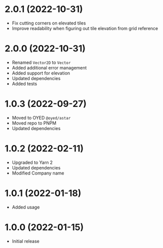 # 2.0.1 (2022-10-31)

- Fix cutting corners on elevated tiles
- Improve readability when figuring out tile elevation from grid reference

# 2.0.0 (2022-10-31)

- Renamed `Vector2D` to `Vector`
- Added additional error management
- Added support for elevation
- Updated dependencies
- Added tests

# 1.0.3 (2022-09-27)

- Moved to OYED `@oyed/astar`
- Moved repo to PNPM
- Updated dependencies

# 1.0.2 (2022-02-11)

- Upgraded to Yarn 2
- Updated dependencies
- Modified Company name

# 1.0.1 (2022-01-18)

- Added usage

# 1.0.0 (2022-01-15)

- Initial release
